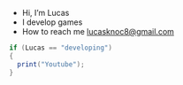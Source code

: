 - Hi, I’m Lucas
- I develop games
- How to reach me lucasknoc8@gmail.com
```cs
if (Lucas == "developing")
{
  print("Youtube");
}
```

<!---
DatDerpyLuke/DatDerpyLuke is a ✨ special ✨ repository because its `README.md` (this file) appears on your GitHub profile.
You can click the Preview link to take a look at your changes.
--->
